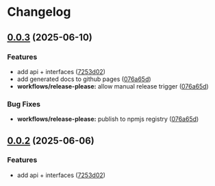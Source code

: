 # Changelog

## [0.0.3](https://github.com/OMICRONEnergyOSS/oscd-api/compare/oscd-api-v0.0.2...oscd-api-v0.0.3) (2025-06-10)


### Features

* add api + interfaces ([7253d02](https://github.com/OMICRONEnergyOSS/oscd-api/commit/7253d02905ad011cdb736520036be3c9d415f32e))
* add generated docs to github pages ([076a65d](https://github.com/OMICRONEnergyOSS/oscd-api/commit/076a65d63b86f982c5d75f3575657b11c6458ac5))
* **workflows/release-please:** allow manual release trigger ([076a65d](https://github.com/OMICRONEnergyOSS/oscd-api/commit/076a65d63b86f982c5d75f3575657b11c6458ac5))


### Bug Fixes

* **workflows/release-please:** publish to npmjs registry ([076a65d](https://github.com/OMICRONEnergyOSS/oscd-api/commit/076a65d63b86f982c5d75f3575657b11c6458ac5))

## [0.0.2](https://github.com/OMICRONEnergyOSS/oscd-api/compare/oscd-api-v0.0.1...oscd-api-v0.0.2) (2025-06-06)


### Features

* add api + interfaces ([7253d02](https://github.com/OMICRONEnergyOSS/oscd-api/commit/7253d02905ad011cdb736520036be3c9d415f32e))
